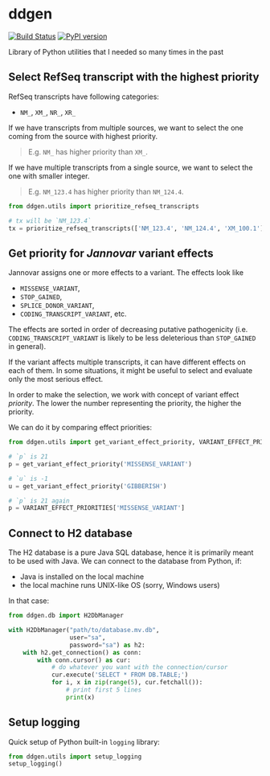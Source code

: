 # ddgen

[![Build Status](https://travis-ci.org/ielis/ddgen.svg?branch=master)](https://travis-ci.org/ielis/ddgen)
[![PyPI version](https://badge.fury.io/py/ddgen.svg)](https://badge.fury.io/py/ddgen)

Library of Python utilities that I needed so many times in the past


## Select RefSeq transcript with the highest priority

RefSeq transcripts have following categories: 
- `NM_`, `XM_`, `NR_`, `XR_`

If we have transcripts from multiple sources, we want to select the one coming from the source with highest priority.
> E.g. `NM_` has higher priority than `XM_`.

If we have multiple transcripts from a single source, we want to select the one with smaller integer.
> E.g. `NM_123.4` has higher priority than `NM_124.4`.

```python
from ddgen.utils import prioritize_refseq_transcripts

# tx will be `NM_123.4`
tx = prioritize_refseq_transcripts(['NM_123.4', 'NM_124.4', 'XM_100.1'])
```


## Get priority for *Jannovar* variant effects

Jannovar assigns one or more effects to a variant. The effects look like
- `MISSENSE_VARIANT`,
- `STOP_GAINED`,
- `SPLICE_DONOR_VARIANT`,
- `CODING_TRANSCRIPT_VARIANT`, etc.

The effects are sorted in order of decreasing putative pathogenicity (i.e. `CODING_TRANSCRIPT_VARIANT` is likely to be less deleterious than `STOP_GAINED` in general).

If the variant affects multiple transcripts, it can have different effects on each of them. In some situations, it might be useful to select and evaluate only the most serious effect.

In order to make the selection, we work with concept of variant effect *priority*. The lower the number representing the priority, the higher the priority.

We can do it by comparing effect priorities:
```python
from ddgen.utils import get_variant_effect_priority, VARIANT_EFFECT_PRIORITIES

# `p` is 21 
p = get_variant_effect_priority('MISSENSE_VARIANT')

# `u` is -1
u = get_variant_effect_priority('GIBBERISH')

# `p` is 21 again
p = VARIANT_EFFECT_PRIORITIES['MISSENSE_VARIANT']
```


## Connect to H2 database

The H2 database is a pure Java SQL database, hence it is primarily meant to be used with Java.
We can connect to the database from Python, if:

- Java is installed on the local machine
- the local machine runs UNIX-like OS (sorry, Windows users)

In that case:
```python
from ddgen.db import H2DbManager

with H2DbManager("path/to/database.mv.db", 
                 user="sa", 
                 password="sa") as h2:
    with h2.get_connection() as conn:
        with conn.cursor() as cur:
            # do whatever you want with the connection/cursor
            cur.execute('SELECT * FROM DB.TABLE;')
            for i, x in zip(range(5), cur.fetchall()):
                # print first 5 lines 
                print(x)
```

## Setup logging

Quick setup of Python built-in `logging` library:

```python
from ddgen.utils import setup_logging
setup_logging()
```
